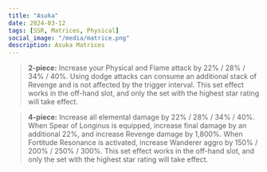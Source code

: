 ```yaml
---
title: "Asuka"
date: 2024-03-12
tags: [SSR, Matrices, Physical]
social_image: "/media/matrice.png"
description: Asuka Matrices
---
```


> **2-piece:** Increase your Physical and Flame attack by 22% / 28% / 34% / 40%. Using dodge attacks can consume an additional stack of Revenge and is not affected by the trigger interval. This set effect works in the off-hand slot, and only the set with the highest star rating will take effect. 

> **4-piece:** Increase all elemental damage by 22% / 28% / 34% / 40%. When Spear of Longinus is equipped, increase final damage by an additional 22%, and increase Revenge damage by 1,800%. When Fortitude Resonance is activated, increase Wanderer aggro by 150% / 200% / 250% / 300%. This set effect works in the off-hand slot, and only the set with the highest star rating will take effect. 
